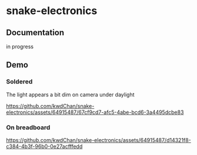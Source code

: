 
# snake-electronics

## Documentation 
in progress 

## Demo

### Soldered 
The light appears a bit dim on camera under daylight 

https://github.com/kwdChan/snake-electronics/assets/64915487/67cf9cd7-afc5-4abe-bcd6-3a4495dcbe83

### On breadboard 
https://github.com/kwdChan/snake-electronics/assets/64915487/d14321f8-c384-4b3f-96b0-0e27acfffedd

